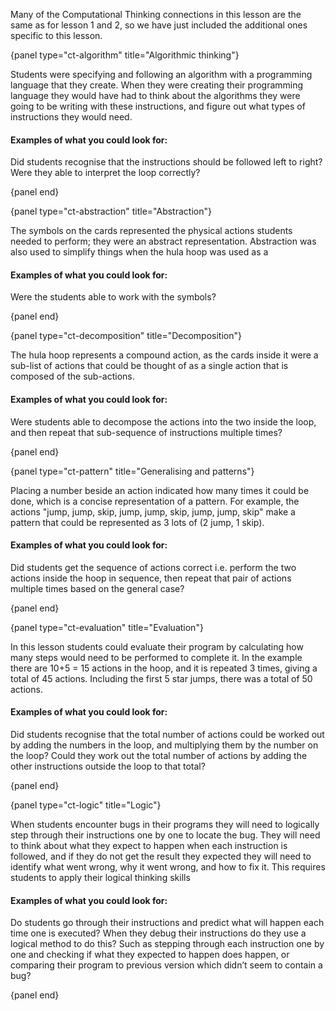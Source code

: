 Many of the Computational Thinking connections in this lesson are the same as for lesson 1 and 2, so we have just included the additional ones specific to this lesson.

{panel type="ct-algorithm" title="Algorithmic thinking"}

Students were specifying and following an algorithm with a programming language that they create.
When they were creating their programming language they would have had to think about the algorithms they were going to be writing with these instructions, and figure out what types of instructions they would need.

#### Examples of what you could look for:

Did students recognise that the instructions should be followed left to right?
Were they able to interpret the loop correctly?

{panel end}

{panel type="ct-abstraction" title="Abstraction"}

The symbols on the cards represented the physical actions students needed to perform; they were an abstract representation.
Abstraction was also used to simplify things when the hula hoop was used as a 

#### Examples of what you could look for:

Were the students able to work with the symbols?

{panel end}

{panel type="ct-decomposition" title="Decomposition"}

The hula hoop represents a compound action, as the cards inside it were a sub-list of actions that could be thought of as a single action that is composed of the sub-actions. 

#### Examples of what you could look for:

Were students able to decompose the actions into the two inside the loop, and then repeat that sub-sequence of instructions multiple times?

{panel end}

{panel type="ct-pattern" title="Generalising and patterns"}

Placing a number beside an action indicated how many times it could be done, which is a concise representation of a pattern.
For example, the actions "jump, jump, skip, jump, jump, skip, jump, jump, skip" make a pattern that could be represented as 3 lots of (2 jump, 1 skip).

#### Examples of what you could look for:

Did students get the sequence of actions correct i.e. perform the two actions inside the hoop in sequence, then repeat that pair of actions multiple times based on the general case?

{panel end}

{panel type="ct-evaluation" title="Evaluation"}

In this lesson students could evaluate their program by calculating how many steps would need to be performed to complete it.
In the example there are 10+5 = 15 actions in the hoop, and it is repeated 3 times, giving a total of 45 actions.
Including the first 5 star jumps, there was a total of 50 actions.

#### Examples of what you could look for:

Did students recognise that the total number of actions could be worked out by adding the numbers in the loop, and multiplying them by the number on the loop? Could they work out the total number of actions by adding the other instructions outside the loop to that total?

{panel end}

{panel type="ct-logic" title="Logic"}

When students encounter bugs in their programs they will need to logically step through their instructions one by one to locate the bug.
They will need to think about what they expect to happen when each instruction is followed, and if they do not get the result they expected they will need to identify what went wrong, why it went wrong, and how to fix it.
This requires students to apply their logical thinking skills

#### Examples of what you could look for: 

Do students go through their instructions and predict what will happen each time one is executed?
When they debug their instructions do they use a logical method to do this?
Such as stepping through each instruction one by one and checking if what they expected to happen does happen, or comparing their program to previous version which didn’t seem to contain a bug?

{panel end}
